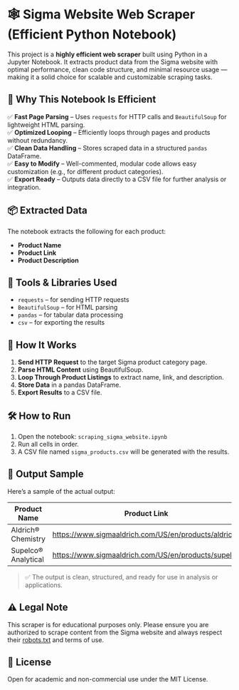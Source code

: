 # 🕸️ Sigma Website Web Scraper (Efficient Python Notebook)

This project is a **highly efficient web scraper** built using Python in a Jupyter Notebook. It extracts product data from the Sigma website with optimal performance, clean code structure, and minimal resource usage — making it a solid choice for scalable and customizable scraping tasks.

## 🚀 Why This Notebook Is Efficient

✅ **Fast Page Parsing** – Uses `requests` for HTTP calls and `BeautifulSoup` for lightweight HTML parsing.  
✅ **Optimized Looping** – Efficiently loops through pages and products without redundancy.  
✅ **Clean Data Handling** – Stores scraped data in a structured `pandas` DataFrame.  
✅ **Easy to Modify** – Well-commented, modular code allows easy customization (e.g., for different product categories).  
✅ **Export Ready** – Outputs data directly to a CSV file for further analysis or integration.

## 📦 Extracted Data

The notebook extracts the following for each product:

- **Product Name**
- **Product Link**
- **Product Description**

## 🧰 Tools & Libraries Used

- `requests` – for sending HTTP requests  
- `BeautifulSoup` – for HTML parsing  
- `pandas` – for tabular data processing  
- `csv` – for exporting the results

## 📂 How It Works

1. **Send HTTP Request** to the target Sigma product category page.
2. **Parse HTML Content** using BeautifulSoup.
3. **Loop Through Product Listings** to extract name, link, and description.
4. **Store Data** in a pandas DataFrame.
5. **Export Results** to a CSV file.

## 🛠️ How to Run

1. Open the notebook: `scraping_sigma_website.ipynb`
2. Run all cells in order.
3. A CSV file named `sigma_products.csv` will be generated with the results.

## 📌 Output Sample

Here’s a sample of the actual output:

| Product Name | Product Link | Product Description |
|--------------|--------------|---------------------|
| Aldrich® Chemistry | https://www.sigmaaldrich.com/US/en/products/aldrich | Chemistry Products |
| Supelco® Analytical | https://www.sigmaaldrich.com/US/en/products/supelco | Analytical Products |

> ✅ The output is clean, structured, and ready for use in analysis or applications.

## ⚠️ Legal Note

This scraper is for educational purposes only. Please ensure you are authorized to scrape content from the Sigma website and always respect their [robots.txt](https://www.sigmaaldrich.com/robots.txt) and terms of use.

## 📄 License

Open for academic and non-commercial use under the MIT License.
